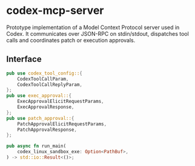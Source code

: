 # codex-mcp-server

Prototype implementation of a Model Context Protocol server used in Codex.
It communicates over JSON-RPC on stdin/stdout, dispatches tool calls and
coordinates patch or execution approvals.

## Interface

```rust
pub use codex_tool_config::{
    CodexToolCallParam,
    CodexToolCallReplyParam,
};
pub use exec_approval::{
    ExecApprovalElicitRequestParams,
    ExecApprovalResponse,
};
pub use patch_approval::{
    PatchApprovalElicitRequestParams,
    PatchApprovalResponse,
};

pub async fn run_main(
    codex_linux_sandbox_exe: Option<PathBuf>,
) -> std::io::Result<()>;
```
